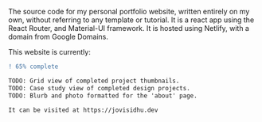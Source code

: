 The source code for my personal portfolio website, written entirely on my own, without referring to any template or tutorial. It is a react app using the React Router, and Material-UI framework. It is hosted using Netlify, with a domain from Google Domains.

This website is currently: 
```diff 
! 65% complete 

TODO: Grid view of completed project thumbnails.
TODO: Case study view of completed design projects.
TODO: Blurb and photo formatted for the 'about' page.

It can be visited at https://jovisidhu.dev 
